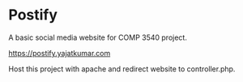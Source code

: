 # Postify
A basic social media website for COMP 3540 project.

https://postify.yajatkumar.com

Host this project with apache and redirect website to controller.php.
